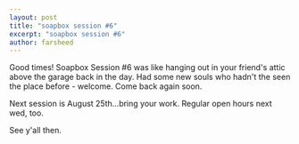 ```yaml
---
layout: post
title: "soapbox session #6"
excerpt: "soapbox session #6"
author: farsheed
---
```


Good times! Soapbox Session #6 was like hanging out in your friend's attic above the garage back in the day. Had some new souls who hadn't the seen the place before - welcome. Come back again soon.

Next session is August 25th...bring your work. Regular open hours next wed, too.

See y'all then.
